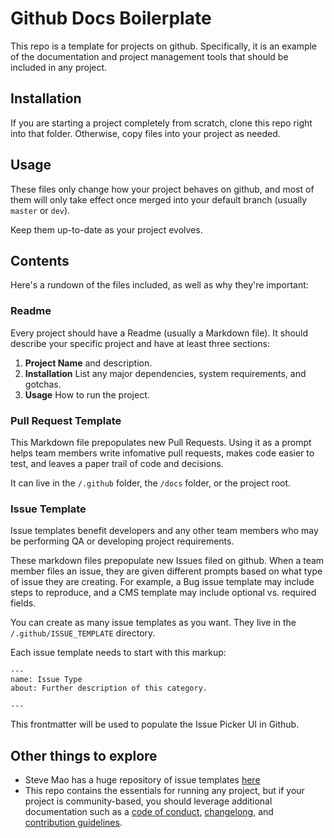 # Github Docs Boilerplate

This repo is a template for projects on github. Specifically, it is an example of the documentation and project management tools that should be included in any project.

## Installation

If you are starting a project completely from scratch, clone this repo right into that folder. Otherwise, copy files into your project as needed.

## Usage

These files only change how your project behaves on github, and most of them will only take effect once merged into your default branch (usually `master` or `dev`).

Keep them up-to-date as your project evolves.

## Contents

Here's a rundown of the files included, as well as why they're important:

### Readme

Every project should have a Readme (usually a Markdown file). It should describe your specific project and have at least three sections:

1. **Project Name** and description.
1. **Installation** List any major dependencies, system requirements, and gotchas.
1. **Usage** How to run the project.

### Pull Request Template

This Markdown file prepopulates new Pull Requests. Using it as a prompt helps team members write infomative pull requests, makes code easier to test, and leaves a paper trail of code and decisions.

It can live in the `/.github` folder, the `/docs` folder, or the project root.

### Issue Template

Issue templates benefit developers and any other team members who may be performing QA or developing project requirements.

These markdown files prepopulate new Issues filed on github. When a team member files an issue, they are given different prompts based on what type of issue they are creating. For example, a Bug issue template may include steps to reproduce, and a CMS template may include optional vs. required fields.

You can create as many issue templates as you want. They live in the `/.github/ISSUE_TEMPLATE` directory.

Each issue template needs to start with this markup:

```
---
name: Issue Type
about: Further description of this category.

---
```

This frontmatter will be used to populate the Issue Picker UI in Github.

## Other things to explore

- Steve Mao has a huge repository of issue templates [here](https://github.com/stevemao/github-issue-templates)
- This repo contains the essentials for running any project, but if your project is community-based, you should leverage additional documentation such as a [code of conduct](https://help.github.com/articles/adding-a-code-of-conduct-to-your-project/), [changelong](https://github.com/olivierlacan/keep-a-changelog), and [contribution guidelines](https://help.github.com/articles/setting-guidelines-for-repository-contributors/).